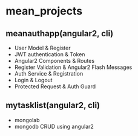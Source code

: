 # mean_projects
## meanauthapp(angular2, cli)
* User Model & Register
* JWT authentication & Token
* Angular2 Components & Routes
* Register Validation & Angular2 Flash Messages
* Auth Service & Registration
* Login & Logout
* Protected Request & Auth Guard
## mytasklist(angular2, cli)
* mongolab
* mongodb CRUD using angular2
